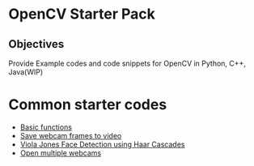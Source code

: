 # OpenCV Starter Pack

## Objectives
Provide Example codes and code snippets for OpenCV in Python, C++, Java(WIP)

# Common starter codes
- [Basic functions](https://github.com/yptheangel/cvstarterpack/tree/master/python/basic)
- [Save webcam frames to video](https://github.com/yptheangel/cvstarterpack/blob/master/python/basic/video_writer.py)
- [Viola Jones Face Detection using Haar Cascades](https://github.com/yptheangel/cvstarterpack/tree/master/python/examples/face-detection)
- [Open multiple webcams](https://github.com/yptheangel/cvstarterpack/blob/master/python/examples/multi-threading/open_multiWebcam.py)
